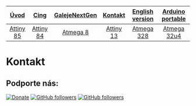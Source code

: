 | [**Úvod**](README-Attiny85.md) |[**Cing**](README-cing-sk.md)  |[**GalejeNextGen**](README-GNG-sk.md)|[**Kontakt**](README-kontakt.md)|[**English version**](README-en.md)|[**Arduino portable**](https://drive.google.com/file/d/0B4RmGq_2LqvyeUhOZnFaUHNPTzA/view?usp=sharing)|
|:---:|:---:|:---:|:---:|:---:|:---:|
|[Attiny 85](README-Attiny85.md)|[Attiny 84](README-Attiny84.md)|[Atmega 8](README-Atmega8.md)|[Attiny 13](README-Attiny13.md)|[Atmega 328](README-Atmega328.md)|[Atmega 32u4](README-Atmega32u4.md)|


# Kontakt

## Podporte nás:
[![Donate](https://img.shields.io/badge/paypal-donate-yellow.svg)](https://www.paypal.me/StanislavJochman)
[![GitHub followers](https://img.shields.io/github/followers/espadrine.svg?style=social&label=Follow)](https://github.com/StanislavJochman/ATTEMP)
[![GitHub followers](https://img.shields.io/github/followers/espadrine.svg?style=social&label=Follow)](https://github.com/Galeje/Cing)

